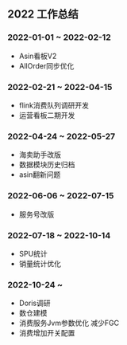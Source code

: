 ## 2022 工作总结

### 2022-01-01 ~ 2022-02-12
  - Asin看板V2
  - AllOrder同步优化

### 2022-02-21 ~ 2022-04-15
  - flink消费队列调研开发
  - 运营看板二期开发

### 2022-04-24 ~ 2022-05-27
  - 海卖助手改版
  - 数据模块历史归档
  - asin翻新问题

### 2022-06-06 ~ 2022-07-15
  - 服务号改版

### 2022-07-18 ~ 2022-10-14
  - SPU统计
  - 销量统计优化

### 2022-10-24 ~
  - Doris调研
  - 数仓建模
  - 消费服务Jvm参数优化 减少FGC
  - 消费增加开关配置
